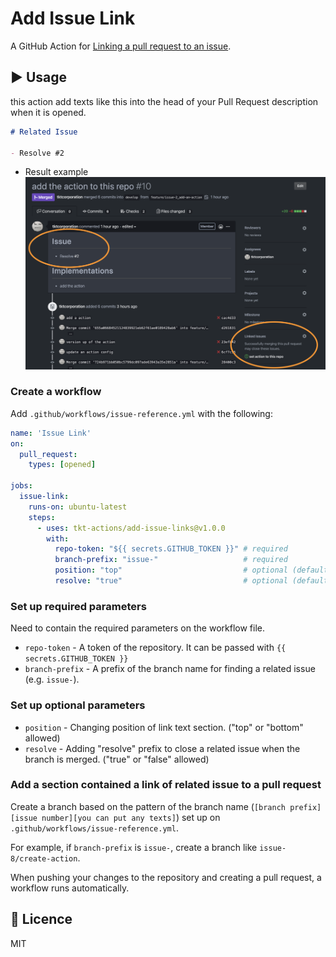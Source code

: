 # Add Issue Link
A GitHub Action for [Linking a pull request to an issue](https://help.github.com/en/enterprise/2.17/user/github/managing-your-work-on-github/linking-a-pull-request-to-an-issue).

## :arrow_forward: Usage
this action add texts like this into the head of your Pull Request description when it is opened.

```md
# Related Issue

- Resolve #2
```

- Result example
![Linking a pull request to an issue](readmeImages/pull-request.png)

### Create a workflow

Add `.github/workflows/issue-reference.yml` with the following:

```yml
name: 'Issue Link'
on:
  pull_request:
    types: [opened]

jobs:
  issue-link:
    runs-on: ubuntu-latest
    steps:
      - uses: tkt-actions/add-issue-links@v1.0.0
        with:
          repo-token: "${{ secrets.GITHUB_TOKEN }}" # required
          branch-prefix: "issue-"                   # required
          position: "top"                           # optional (default: "bottom")
          resolve: "true"                           # optional (default: "false")
```

### Set up required parameters
Need to contain the required parameters on the workflow file.

- `repo-token` - A token of the repository. It can be passed with `{{ secrets.GITHUB_TOKEN }}`
- `branch-prefix` - A prefix of the branch name for finding a related issue (e.g. `issue-`).

### Set up optional parameters

- `position` - Changing position of link text section. ("top" or "bottom" allowed)
- `resolve` - Adding \"resolve\" prefix to close a related issue when the branch is merged. ("true" or "false" allowed)

### Add a section contained a link of related issue to a pull request
Create a branch based on the pattern of the branch name (`[branch prefix][issue number][you can put any texts]`) set up on `.github/workflows/issue-reference.yml`.

For example, if `branch-prefix` is `issue-`, create a branch like `issue-8/create-action`.

When pushing your changes to the repository and creating a pull request, a workflow runs automatically.

## :memo: Licence
MIT
